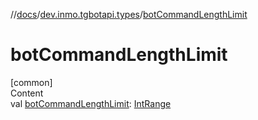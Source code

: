//[docs](../../index.md)/[dev.inmo.tgbotapi.types](index.md)/[botCommandLengthLimit](bot-command-length-limit.md)



# botCommandLengthLimit  
[common]  
Content  
val [botCommandLengthLimit](bot-command-length-limit.md): [IntRange](https://kotlinlang.org/api/latest/jvm/stdlib/kotlin.ranges/-int-range/index.html)  



